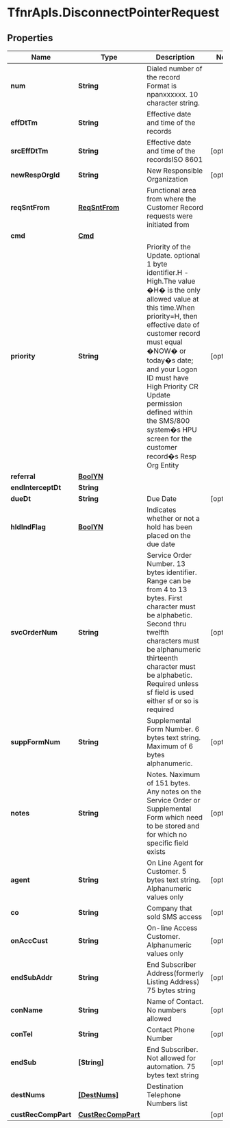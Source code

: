 # TfnrApIs.DisconnectPointerRequest

## Properties
Name | Type | Description | Notes
------------ | ------------- | ------------- | -------------
**num** | **String** | Dialed number of the record Format is npanxxxxxx. 10 character string. | 
**effDtTm** | **String** | Effective date and time of the records | 
**srcEffDtTm** | **String** | Effective date and time of the recordsISO 8601 | [optional] 
**newRespOrgId** | **String** | New Responsible Organization  | [optional] 
**reqSntFrom** | [**ReqSntFrom**](ReqSntFrom.md) | Functional area from where the Customer Record requests were initiated from | 
**cmd** | [**Cmd**](Cmd.md) |  | 
**priority** | **String** | Priority of the Update. optional 1 byte identifier.H -High.The value �H� is the only allowed value at this time.When priority&#x3D;H, then effective date of customer record must equal �NOW� or today�s date; and your Logon ID must have High Priority CR Update permission defined within the SMS/800 system�s HPU screen for the customer record�s Resp Org Entity | [optional] 
**referral** | [**BoolYN**](BoolYN.md) |  | 
**endInterceptDt** | **String** |  | 
**dueDt** | **String** | Due Date | [optional] 
**hldIndFlag** | [**BoolYN**](BoolYN.md) | Indicates whether or not a hold has been placed on the due date | 
**svcOrderNum** | **String** | Service Order Number. 13 bytes identifier. Range can be from 4 to 13 bytes. First character must be alphabetic. Second thru twelfth characters must be alphanumeric thirteenth character must be alphabetic. Required unless sf field is used either sf or so is required  | [optional] 
**suppFormNum** | **String** | Supplemental Form Number. 6 bytes text string. Maximum of 6 bytes alphanumeric. | [optional] 
**notes** | **String** | Notes. Naximum of 151 bytes. Any notes on the Service Order or Supplemental Form which need to be stored and for which no specific field exists  | [optional] 
**agent** | **String** | On Line Agent for Customer. 5 bytes text string. Alphanumeric values only | [optional] 
**co** | **String** | Company that sold SMS access | [optional] 
**onAccCust** | **String** | On-line Access Customer. Alphanumeric values only  | [optional] 
**endSubAddr** | **String** | End Subscriber Address(formerly Listing Address) 75 bytes string | [optional] 
**conName** | **String** | Name of Contact. No numbers allowed | [optional] 
**conTel** | **String** | Contact Phone Number | [optional] 
**endSub** | **[String]** | End Subscriber. Not allowed for automation. 75 bytes text string | [optional] 
**destNums** | [**[DestNums]**](DestNums.md) | Destination Telephone Numbers list | 
**custRecCompPart** | [**CustRecCompPart**](CustRecCompPart.md) |  | [optional] 


